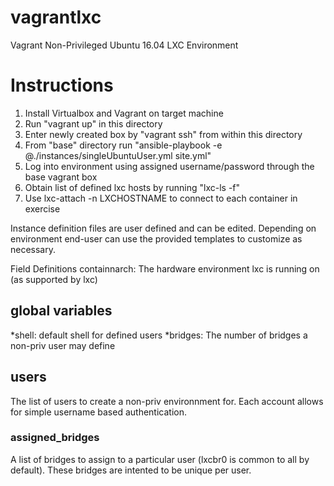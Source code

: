 # vagrantlxc
Vagrant Non-Privileged Ubuntu 16.04 LXC Environment 

# Instructions
1. Install Virtualbox and Vagrant on target machine
2. Run "vagrant up" in this directory
3. Enter newly created box by "vagrant ssh" from within this directory
4. From "base" directory run "ansible-playbook -e @./instances/singleUbuntuUser.yml site.yml"
5. Log into environment using assigned username/password through the base vagrant box
6. Obtain list of defined lxc hosts by running "lxc-ls -f"
7. Use lxc-attach -n LXCHOSTNAME to connect to each container in exercise

Instance definition files are user defined and can be edited.  Depending on environment end-user can use the provided templates to customize as necessary.

Field Definitions
containnarch: The hardware environment lxc is running on (as supported by lxc)
## global variables
*shell: default shell for defined users
*bridges: The number of bridges a non-priv user may define
## users
The list of users to create a non-priv environnment for.  Each account allows for simple username based authentication.
### assigned_bridges
A list of bridges to assign to a particular user (lxcbr0 is common to all by default).  These bridges are intented to be unique per user.
